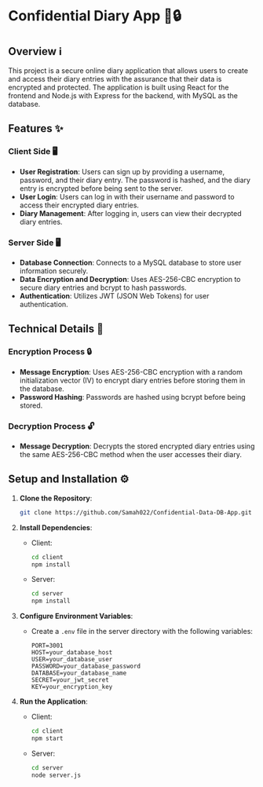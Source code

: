 # Confidential Diary App 📔🔒

## Overview ℹ️

This project is a secure online diary application that allows users to create and access their diary entries with the assurance that their data is encrypted and protected. The application is built using React for the frontend and Node.js with Express for the backend, with MySQL as the database.

## Features ✨

### Client Side 🖥️

- **User Registration**: Users can sign up by providing a username, password, and their diary entry. The password is hashed, and the diary entry is encrypted before being sent to the server.
- **User Login**: Users can log in with their username and password to access their encrypted diary entries.
- **Diary Management**: After logging in, users can view their decrypted diary entries.

### Server Side 🖥️

- **Database Connection**: Connects to a MySQL database to store user information securely.
- **Data Encryption and Decryption**: Uses AES-256-CBC encryption to secure diary entries and bcrypt to hash passwords.
- **Authentication**: Utilizes JWT (JSON Web Tokens) for user authentication.

## Technical Details 🔐

### Encryption Process 🔒

- **Message Encryption**: Uses AES-256-CBC encryption with a random initialization vector (IV) to encrypt diary entries before storing them in the database.
- **Password Hashing**: Passwords are hashed using bcrypt before being stored.

### Decryption Process 🔓

- **Message Decryption**: Decrypts the stored encrypted diary entries using the same AES-256-CBC method when the user accesses their diary.

## Setup and Installation ⚙️

1. **Clone the Repository**:

    ```sh
    git clone https://github.com/Samah022/Confidential-Data-DB-App.git
    ```

2. **Install Dependencies**:

    - Client:

        ```sh
        cd client
        npm install
        ```

    - Server:

        ```sh
        cd server
        npm install
        ```

3. **Configure Environment Variables**:

    - Create a `.env` file in the server directory with the following variables:

        ```env
        PORT=3001
        HOST=your_database_host
        USER=your_database_user
        PASSWORD=your_database_password
        DATABASE=your_database_name
        SECRET=your_jwt_secret
        KEY=your_encryption_key
        ```

4. **Run the Application**:

    - Client:

        ```sh
        cd client
        npm start
        ```

    - Server:

        ```sh
        cd server
        node server.js
        ```
